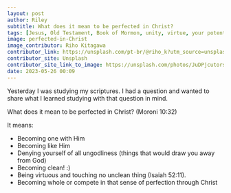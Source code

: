 ```yaml
---
layout: post
author: Riley
subtitle: What does it mean to be perfected in Christ?
tags: [Jesus, Old Testament, Book of Mormon, unity, virtue, your potential]
image: perfected-in-Christ
image_contributor: Riho Kitagawa
contributor_link: https://unsplash.com/pt-br/@riho_k?utm_source=unsplash&utm_medium=referral&utm_content=creditCopyText
contributor_site: Unsplash
contributor_site_link_to_image: https://unsplash.com/photos/JuDPjcutors?utm_source=unsplash&utm_medium=referral&utm_content=creditCopyText
date: 2023-05-26 00:09
---
```


Yesterday I was studying my scriptures. I had a question and wanted to share what I learned studying with that question in mind.

What does it mean to be perfected in Christ? (Moroni 10:32)

It means:
- Becoming one with Him
- Becoming like Him
- Denying yourself of all ungodliness (things that would draw you away from God)
- Becoming clean! :)
- Being virtuous and touching no unclean thing (Isaiah 52:11).
- Becoming whole or compete in that sense of perfection through Christ
